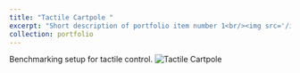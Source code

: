 ```yaml
---
title: "Tactile Cartpole "
excerpt: "Short description of portfolio item number 1<br/><img src='/images/tactile_cartpole_speedup_lowres.gif'>"
collection: portfolio
---
```

Benchmarking setup for tactile control.
![Tactile Cartpole](/images/tactile_cartpole_speedup_lowres.gif)